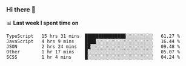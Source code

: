 ### Hi there 👋

<!--
**DBvc/DBvc** is a ✨ _special_ ✨ repository because its `README.md` (this file) appears on your GitHub profile.

Here are some ideas to get you started:

- 🔭 I’m currently working on ...
- 🌱 I’m currently learning ...
- 👯 I’m looking to collaborate on ...
- 🤔 I’m looking for help with ...
- 💬 Ask me about ...
- 📫 How to reach me: ...
- 😄 Pronouns: ...
- ⚡ Fun fact: ...
-->

📊 **Last week I spent time on**
<!--START_SECTION:waka-->
```text
TypeScript   15 hrs 31 mins  ███████████████░░░░░░░░░░   61.27 % 
JavaScript   4 hrs 9 mins    ████░░░░░░░░░░░░░░░░░░░░░   16.44 % 
JSON         2 hrs 24 mins   ██░░░░░░░░░░░░░░░░░░░░░░░   09.48 % 
Other        1 hr 17 mins    █░░░░░░░░░░░░░░░░░░░░░░░░   05.07 % 
SCSS         1 hr 4 mins     █░░░░░░░░░░░░░░░░░░░░░░░░   04.24 %
```
<!--END_SECTION:waka-->
